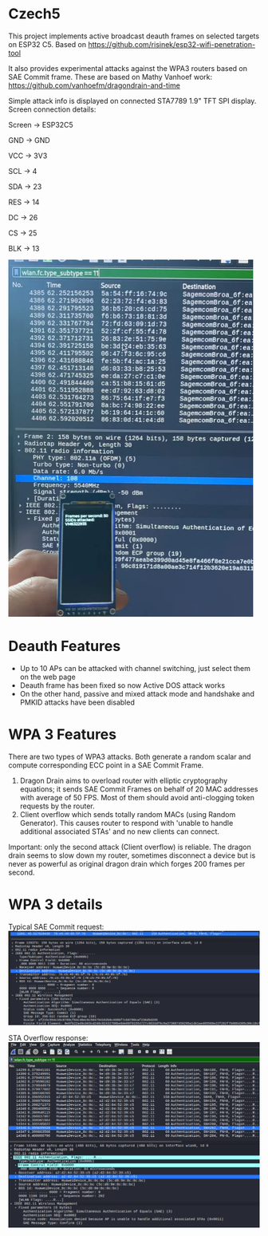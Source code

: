 # Czech5
This project implements active broadcast deauth frames on selected targets on ESP32 C5. 
Based on https://github.com/risinek/esp32-wifi-penetration-tool

It also provides experimental attacks against the WPA3 routers based on SAE Commit frame. These are based on Mathy Vanhoef work: https://github.com/vanhoefm/dragondrain-and-time

Simple attack info is displayed on connected STA7789 1.9" TFT SPI display. Screen connection details:

Screen -> ESP32C5

GND -> GND

VCC -> 3V3

SCL -> 4

SDA -> 23

RES -> 14

DC -> 26

CS -> 25

BLK -> 13

![alt text](image-2.png)

# Deauth Features 
 - Up to 10 APs can be attacked with channel switching, just select them on the web page
 - Deauth frame has been fixed so now Active DOS attack works
 - On the other hand, passive and mixed attack mode and handshake and PMKID attacks have been disabled 

# WPA 3 Features

There are two types of WPA3 attacks. Both generate a random scalar and compute corresponding ECC point in a SAE Commit Frame. 

1) Dragon Drain aims to overload router with elliptic cryptography equations; it sends SAE Commit Frames on behalf of 20 MAC addresses with average of 50 FPS. Most of them should avoid anti-clogging token requests by the router. 
2) Client overflow which sends totally random MACs (using Random Generator). This causes router to respond with 'unable to handle additional associated STAs' and no new clients can connect. 

Important: only the second attack (Client overflow) is reliable. The dragon drain seems to slow down my router, sometimes disconnect a device but is never as powerful as original dragon drain which forges 200 frames per second. 

# WPA 3 details

Typical SAE Commit request:
![alt text](image.png)

STA Overflow response:
![alt text](image-1.png)